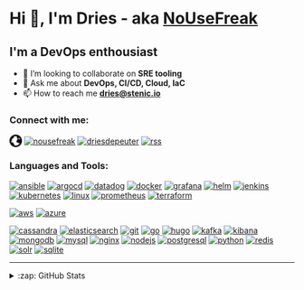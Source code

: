 # Hi 👋, I'm Dries - aka [NoUseFreak][website]

## I'm a DevOps enthousiast
<!--
<p align="left"> <a href="https://twitter.com/nousefreak" target="blank"><img src="https://img.shields.io/twitter/follow/nousefreak?logo=twitter&style=for-the-badge" alt="nousefreak" /></a> </p>
-->

- 👯 I’m looking to collaborate on **SRE tooling**
- 💬 Ask me about **DevOps, CI/CD, Cloud, IaC**
- 📫 How to reach me **dries@stenic.io**

### Connect with me:

[<img align="center" src="https://raw.githubusercontent.com/iconic/open-iconic/master/svg/globe.svg" alt="website" width="22" />][website]
[<img align="center" src="https://cdn.jsdelivr.net/npm/simple-icons@3.0.1/icons/twitter.svg" alt="nousefreak" alt="twitter" width="22" />](https://twitter.com/nousefreak)
[<img align="center" src="https://cdn.jsdelivr.net/npm/simple-icons@3.0.1/icons/linkedin.svg" alt="driesdepeuter" alt="linkedin" width="22" />](https://linkedin.com/in/driesdepeuter)
[<img align="center" src="https://cdn.jsdelivr.net/npm/simple-icons@3.0.1/icons/rss.svg" alt="rss" width="22" />](https://blog.nousefreak.be/blog/index.xml)


### Languages and Tools:

[<img alt="ansible" src="https://www.vectorlogo.zone/logos/ansible/ansible-icon.svg" width="30" />](https://www.ansible.com/)
[<img alt="argocd" src="https://www.vectorlogo.zone/logos/argoprojio/argoprojio-icon.svg" width="30" />](https://argoproj.github.io/argo-cd/)
[<img alt="datadog" src="https://www.vectorlogo.zone/logos/datadoghq/datadoghq-icon.svg" width="30" />](https://www.datadoghq.com/)
[<img alt="docker" src="https://www.vectorlogo.zone/logos/docker/docker-icon.svg" width="30" />](https://www.docker.com/)
[<img alt="grafana" src="https://www.vectorlogo.zone/logos/grafana/grafana-icon.svg" width="30" />](https://grafana.com)
[<img alt="helm" src="https://www.vectorlogo.zone/logos/helmsh/helmsh-icon.svg" width="30" />](https://www.helm.sh/)
[<img alt="jenkins" src="https://www.vectorlogo.zone/logos/jenkins/jenkins-icon.svg" width="30" />](https://www.jenkins.io)
[<img alt="kubernetes" src="https://www.vectorlogo.zone/logos/kubernetes/kubernetes-icon.svg" width="30" />](https://kubernetes.io)
[<img alt="linux" src="https://devicons.github.io/devicon/devicon.git/icons/linux/linux-original.svg" width="30" />](https://www.linux.org/)
[<img alt="prometheus" src="https://www.vectorlogo.zone/logos/prometheusio/prometheusio-icon.svg" width="30" />](https://prometheus.io/)
[<img alt="terraform" src="https://www.vectorlogo.zone/logos/terraformio/terraformio-icon.svg" width="30" />](https://www.terraform.io/)

[<img alt="aws" src="https://www.vectorlogo.zone/logos/amazon_aws/amazon_aws-icon.svg" width="30" />](https://aws.amazon.com)
[<img alt="azure" src="https://www.vectorlogo.zone/logos/microsoft_azure/microsoft_azure-icon.svg" width="30" />](https://azure.microsoft.com/en-in/)

[<img src="https://www.vectorlogo.zone/logos/apache_cassandra/apache_cassandra-icon.svg" alt="cassandra" width="30" />](https://cassandra.apache.org/)
[<img src="https://www.vectorlogo.zone/logos/elastic/elastic-icon.svg" alt="elasticsearch" width="30" />](https://www.elastic.co)
[<img src="https://www.vectorlogo.zone/logos/git-scm/git-scm-icon.svg" alt="git" width="30" />](https://git-scm.com/)
[<img src="https://devicons.github.io/devicon/devicon.git/icons/go/go-original.svg" alt="go" width="30" />](https://golang.org)
[<img src="https://api.iconify.design/logos-hugo.svg" alt="hugo" width="30" />](https://gohugo.io/)
[<img src="https://www.vectorlogo.zone/logos/apache_kafka/apache_kafka-icon.svg" alt="kafka" width="30" />](https://kafka.apache.org/)
[<img src="https://www.vectorlogo.zone/logos/elasticco_kibana/elasticco_kibana-icon.svg" alt="kibana" width="30" />](https://www.elastic.co/kibana)
[<img src="https://devicons.github.io/devicon/devicon.git/icons/mongodb/mongodb-original-wordmark.svg" alt="mongodb" width="30" />](https://www.mongodb.com/)
[<img src="https://devicons.github.io/devicon/devicon.git/icons/mysql/mysql-original-wordmark.svg" alt="mysql" width="30" />](https://www.mysql.com/)
[<img src="https://devicons.github.io/devicon/devicon.git/icons/nginx/nginx-original.svg" alt="nginx" width="30" />](https://www.nginx.com)
[<img src="https://devicons.github.io/devicon/devicon.git/icons/nodejs/nodejs-original-wordmark.svg" alt="nodejs" width="30" />](https://nodejs.org)
[<img src="https://devicons.github.io/devicon/devicon.git/icons/postgresql/postgresql-original-wordmark.svg" alt="postgresql" width="30" />](https://www.postgresql.org)
[<img src="https://devicons.github.io/devicon/devicon.git/icons/python/python-original.svg" alt="python" width="30" />](https://www.python.org)
[<img src="https://devicons.github.io/devicon/devicon.git/icons/redis/redis-original-wordmark.svg" alt="redis" width="30" />](https://redis.io)
[<img src="https://www.vectorlogo.zone/logos/apache_solr/apache_solr-icon.svg" alt="solr" width="30" />](https://lucene.apache.org/solr/)
[<img src="https://www.vectorlogo.zone/logos/sqlite/sqlite-icon.svg" alt="sqlite" width="30" />](https://www.sqlite.org/)

---

<!-- 
<details width="100%">
  <summary>:zap: Language Stats</summary>
  <br/>
  <p><img src="https://github-readme-stats.vercel.app/api/top-langs?username=nousefreak&show_icons=true&locale=en&layout=compact" alt="nousefreak" /></p>
</details>
 -->
<details width="100%">
  <summary>:zap: GitHub Stats</summary>
  <br/>
  <p><img src="https://github-readme-stats.vercel.app/api?username=nousefreak&show_icons=true&locale=en" alt="nousefreak" /></p>
</details>
<!-- 
<details width="100%">
  <summary>:zap: Trophies</summary>
  <br/>
  <p><a href="https://github.com/ryo-ma/github-profile-trophy"><img src="https://github-profile-trophy.vercel.app/?username=nousefreak" alt="nousefreak" /></a></p>
</details>
 -->

 [website]: https://blog.nousefreak.be/ 
